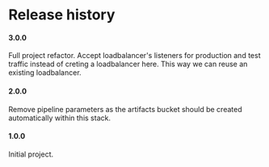 # Release history

#### 3.0.0
Full project refactor. Accept loadbalancer's listeners for production and test traffic instead of creting
a loadbalancer here. This way we can reuse an existing loadbalancer.

#### 2.0.0
Remove pipeline parameters as the artifacts bucket should be created automatically within this stack.

#### 1.0.0
Initial project.
